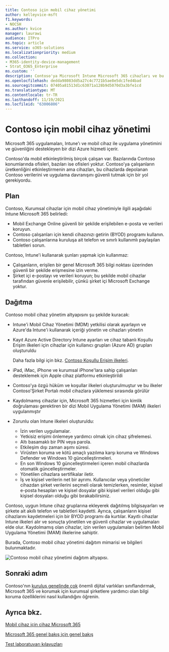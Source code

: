 ```yaml
---
title: Contoso için mobil cihaz yönetimi
author: kelleyvice-msft
f1.keywords:
- NOCSH
ms.author: kvice
manager: laurawi
audience: ITPro
ms.topic: article
ms.service: o365-solutions
ms.localizationpriority: medium
ms.collection:
- M365-identity-device-management
- Strat_O365_Enterprise
ms.custom: ''
description: Contoso'ya Microsoft Intune Microsoft 365 cihazları ve bu cihazlarda çalışan uygulamaları yönetmek için Kurumsal'da Nasıl Contoso'ya sahip olduğunu öğrenin.
ms.openlocfilehash: dedda98083dd5a27c4c7721b5ae8e5dc1fed4bad
ms.sourcegitcommit: 07405a81513d1c63071a128b9d5070d3a3bfe1cd
ms.translationtype: MT
ms.contentlocale: tr-TR
ms.lasthandoff: 11/19/2021
ms.locfileid: "63006806"
---
```

# <a name="mobile-device-management-for-contoso"></a>Contoso için mobil cihaz yönetimi

Microsoft 365 uygulamaları, Intune'ı ve mobil cihaz ile uygulama yönetimini ve güvenliğini destekleyen bir dizi Azure hizmeti içerir.

Contoso'da mobil etkinleştirilmiş birçok çalışan var. Bazılarında Contoso konumlarında ofisleri, bazıları ise ofisleri yoktur. Contoso'ya çalışanların üretkenliğini etkinleştirmenin ama cihazları, bu cihazlarda depolanan Contoso verilerini ve uygulama davranışını güvenli tutmak için bir yol gerekiyordu.

## <a name="plan"></a>Plan

Contoso, Kurumsal cihazlar için mobil cihaz yönetimiyle ilgili aşağıdaki Intune Microsoft 365 belirledi:

- Mobil Exchange Online güvenli bir şekilde erişilebilen e-posta ve verileri koruyun.
- Contoso çalışanları için kendi cihazınızı getirin (BYOD) programı kullanın.
- Contoso çalışanlarına kuruluşa ait telefon ve sınırlı kullanımlı paylaşılan tabletleri sorun.

Contoso, Intune'i kullanarak şunları yapmak için kullanmaz:

- Çalışanların, erişilen bir genel Microsoft 365 bilgi noktası üzerinden güvenli bir şekilde erişmesine izin verme.
- Şirket içi e-postayı ve verileri koruyun; bu şekilde mobil cihazlar tarafından güvenle erişilebilir, çünkü şirket içi Microsoft Exchange yoktur.

## <a name="deploy"></a>Dağıtma

Contoso mobil cihaz yönetim altyapısını şu şekilde kuracak:

- Intune'i Mobil Cihaz Yönetimi (MDM) yetkilisi olarak ayarlayın ve Azure'da Intune'i kullanarak içeriği yönetin ve cihazları yönetin
- Kayıt Azure Active Directory Intune ayarları ve cihaz tabanlı Koşullu Erişim ilkeleri için cihazlar için kullanıcı grupları (Azure AD) grupları oluşturuldu

  Daha fazla bilgi için bkz. [Contoso Koşullu Erişim ilkeleri](contoso-identity.md#conditional-access-policies-for-zero-trust-identity-and-device-access).

- iPad, iMac, iPhone ve kurumsal iPhone'lara sahip çalışanları desteklemek için Apple cihaz platformu etkinleştirildi
- Contoso'ya özgü hüküm ve koşullar ilkeleri oluşturulmuştur ve bu ilkeler Contoso'Şirket Portalı mobil cihazlara yüklemesi sırasında görülür
- Kaydolmamış cihazlar için, Microsoft 365 hizmetleri için kimlik doğrulaması gerektiren bir dizi Mobil Uygulama Yönetimi (MAM) ilkeleri uygulanmıştır
- Zorunlu olan Intune ilkeleri oluşturuldu:
  - İzin verilen uygulamalar.
  - Yetkisiz erişimi önlemeye yardımcı olmak için cihaz şifrelemesi.
  - Altı basamaklı bir PIN veya parola.
  - Etkileşim dışı zaman aşımı süresi.
  - Virüsten koruma ve kötü amaçlı yazılıma karşı koruma ve Windows Defender ve Windows 10 güncelleştirmeleri.
  - En son Windows 10 güncelleştirmeleri içeren mobil cihazlarda otomatik güncelleştirmeler.
  - Yönetilen cihazlara sertifikalar iletir.
  - İş ve kişisel verilerin net bir ayrımı. Kullanıcılar veya yöneticiler cihazdan şirket verilerini seçmeli olarak temizlerken, resimler, kişisel e-posta hesapları ve kişisel dosyalar gibi kişisel verileri olduğu gibi kişisel dosyaları olduğu gibi bırakabilirsiniz.

Contoso, uygun Intune cihaz gruplarına ekleyerek dağıtılmış bilgisayarları ve şirkete ait akıllı telefon ve tabletleri kaydetti. Ayrıca, çalışanların kişisel cihazlarını kaydetmeleri için bir BYOD programı da kurtılar. Kayıtlı cihazlar Intune ilkeleri alır ve sonuçta yönetilen ve güvenli cihazlar ve uygulamaları elde olur. Kaydolmamış olan cihazlar, izin verilen uygulamaları belirten Mobil Uygulama Yönetimi (MAM) ilkelerine sahiptir.

Burada, Contoso mobil cihaz yönetimi dağıtım mimarisi ve bilgileri bulunmaktadır.

![Contoso mobil cihaz yönetimi dağıtım altyapısı.](../media/contoso-mdm/contoso-mdm-fig1.png)

## <a name="next-step"></a>Sonraki adım

Contoso'nın [kuruluş genelinde çok](contoso-info-protect.md) önemli dijital varlıkları sınıflandırmak, Microsoft 365 ve korumak için kurumsal şirketlere yardımcı olan bilgi koruma özelliklerini nasıl kullandığını öğrenin.

## <a name="see-also"></a>Ayrıca bkz.

[Mobil cihaz için cihaz Microsoft 365](device-management-roadmap-microsoft-365.md)

[Microsoft 365 genel bakış için genel bakış](microsoft-365-overview.md)

[Test laboratuvarı kılavuzları](m365-enterprise-test-lab-guides.md)

